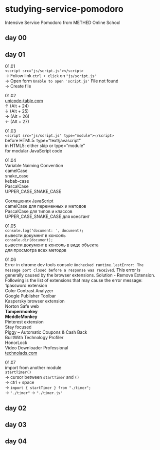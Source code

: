 # studying-service-pomodoro  
Intensive Service Pomodoro from METHED Online School  

## day 00 ##  

## day 01 ##  

01.01  
`<script src="js/script.js"></script>`  
→ Foliow link `ctrl + click` on `"js/script.js"`  
→ Open form `Unable to open 'script.js'` File not found  
→ Create file  

01.02  
[unicode-table.com](https://unicode-table.com/en/sets/arrow-symbols/)  
↑ (Alt + 24)  
↓ (Alt + 25)  
→ (Alt + 26)  
← (Alt + 27)  

01.03  
`<script src="js/script.js" type="module"></script>`  
before HTML5: type="text/javascript"  
in HTML5: either skip or type="module"  
for modular JavaScript code  

01.04  
Variable Naiming Convention  
camelCase  
snake_case  
kebab-case  
PascalCase  
UPPER_CASE_SNAKE_CASE  

Соглашения JavaScript  
camelCase для переменных и методов  
PascalCase для типов и классов  
UPPER_CASE_SNAKE_CASE для констант  

01.05  
`console.log('document: ', document);`  
вывести документ в консоль  
`console.dir(document);`  
вывести документ в консоль в виде объекта  
для просмотра всех методов  

01.06  
Error in chrome dev tools console `Unchecked runtime.lastError: The message port closed before a response was received`. This error is generally caused by the browser extensions. Solution - Remove Extension. Following is the list of extensions that may cause the error message:  
1password extension  
Color Contrast Analyzer  
Google Publisher Toolbar  
Kaspersky browser extension  
Norton Safe web  
**Tampermonkey**  
**MeddleMonkey**  
Pinterest extension  
Stay focused  
Piggy – Automatic Coupons & Cash Back  
BuiltWith Technology Profiler  
HonorLock  
Video Downloader Professional  
[technolads.com](https://technolads.com/unchecked-runtime-lasterror-the-message-port-closed/)  

01.07  
import from another module  
`startTimer()`  
→ cursor between `startTimer` and `()`  
→ ctrl + space  
→ `import { startTimer } from "./timer";`  
→ `"./timer"` → `"./timer.js"`






## day 02 ##    

## day 03 ##    

## day 04 ##    